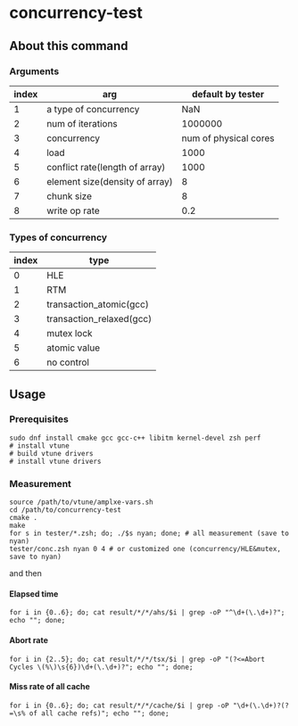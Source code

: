 # concurrency-test

## About this command

### Arguments

|index|arg|default by tester|
|---|---|---|
|1|a type of concurrency|NaN|
|2|num of iterations|1000000|
|3|concurrency|num of physical cores|
|4|load|1000|
|5|conflict rate(length of array)|1000|
|6|element size(density of array)|8|
|7|chunk size|8|
|8|write op rate|0.2|

### Types of concurrency

|index|type|
|---|---|
|0|HLE|
|1|RTM|
|2|transaction_atomic(gcc)|
|3|transaction_relaxed(gcc)|
|4|mutex lock|
|5|atomic value|
|6|no control|


## Usage

### Prerequisites

``` shell
sudo dnf install cmake gcc gcc-c++ libitm kernel-devel zsh perf
# install vtune
# build vtune drivers
# install vtune drivers
```

### Measurement

``` shell
source /path/to/vtune/amplxe-vars.sh
cd /path/to/concurrency-test
cmake .
make
for s in tester/*.zsh; do; ./$s nyan; done; # all measurement (save to nyan)
tester/conc.zsh nyan 0 4 # or customized one (concurrency/HLE&mutex, save to nyan)
```

and then

#### Elapsed time

``` shell
for i in {0..6}; do; cat result/*/*/ahs/$i | grep -oP "^\d+(\.\d+)?"; echo ""; done;
```

#### Abort rate

``` shell
for i in {2..5}; do; cat result/*/*/tsx/$i | grep -oP "(?<=Abort Cycles \(%\)\s{6})\d+(\.\d+)?"; echo ""; done;
```

#### Miss rate of all cache

``` shell
for i in {0..6}; do; cat result/*/*/cache/$i | grep -oP "\d+(\.\d+)?(?=\s% of all cache refs)"; echo ""; done;
```

